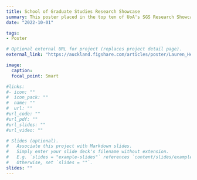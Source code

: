 ```yaml
---
title: School of Graduate Studies Research Showcase
summary: This poster placed in the top ten of UoA's SGS Research Showcase 2022!
date: "2022-10-01"

tags:
- Poster

# Optional external URL for project (replaces project detail page).
external_link: "https://auckland.figshare.com/articles/poster/Lauren_Hemara_Using_Psa_to_understand_how_pathogens_evolve_during_host_infection/21225440"

image:
  caption: 
  focal_point: Smart

#links:
#- icon: ""
#  icon_pack: ""
#  name: ""
#  url: ""
#url_code: ""
#url_pdf: ""
#url_slides: ""
#url_video: ""

# Slides (optional).
#   Associate this project with Markdown slides.
#   Simply enter your slide deck's filename without extension.
#   E.g. `slides = "example-slides"` references `content/slides/example-slides.md`.
#   Otherwise, set `slides = ""`.
slides: ""
---
```

